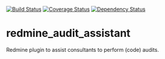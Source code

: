 
[![Build Status](https://travis-ci.org/Tocea/redmine_audit_assistant.svg?branch=dev)](https://travis-ci.org/Tocea/redmine_audit_assistant)
[![Coverage Status](https://coveralls.io/repos/Tocea/redmine_audit_assistant/badge.svg?branch=dev)](https://coveralls.io/r/Tocea/redmine_audit_assistant?branch=dev)
[![Dependency Status](https://gemnasium.com/Tocea/redmine_audit_assistant.svg)](https://gemnasium.com/Tocea/redmine_audit_assistant)

# redmine_audit_assistant
Redmine plugin to assist consultants to perform (code) audits.
